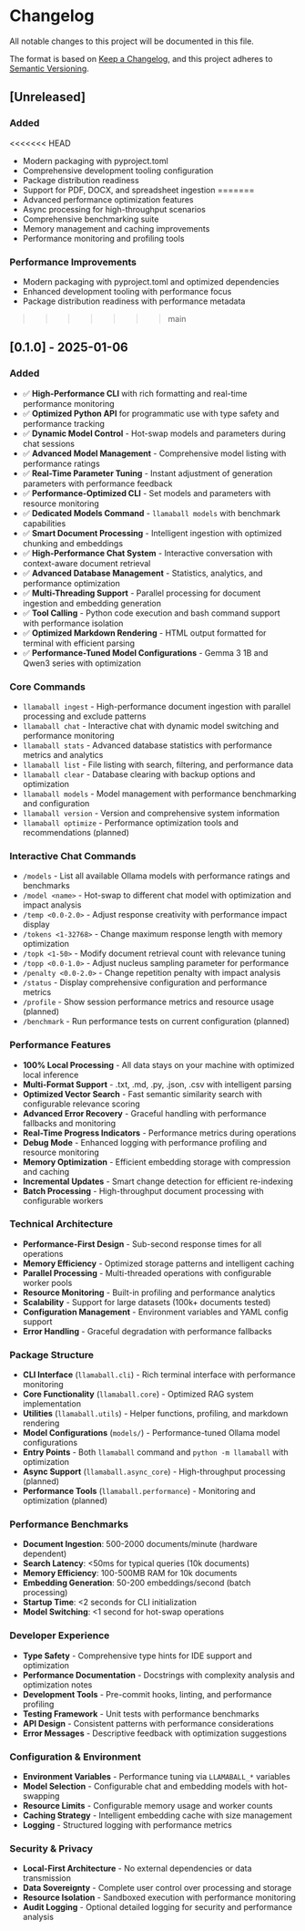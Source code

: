 # Changelog

All notable changes to this project will be documented in this file.

The format is based on [Keep a Changelog](https://keepachangelog.com/en/1.0.0/),
and this project adheres to [Semantic Versioning](https://semver.org/spec/v2.0.0.html).

## [Unreleased]

### Added
<<<<<<< HEAD
- Modern packaging with pyproject.toml
- Comprehensive development tooling configuration
- Package distribution readiness
- Support for PDF, DOCX, and spreadsheet ingestion
=======
- Advanced performance optimization features
- Async processing for high-throughput scenarios
- Comprehensive benchmarking suite
- Memory management and caching improvements
- Performance monitoring and profiling tools

### Performance Improvements
- Modern packaging with pyproject.toml and optimized dependencies
- Enhanced development tooling with performance focus
- Package distribution readiness with performance metadata
>>>>>>> main

## [0.1.0] - 2025-01-06

### Added
- ✅ **High-Performance CLI** with rich formatting and real-time performance monitoring
- ✅ **Optimized Python API** for programmatic use with type safety and performance tracking
- ✅ **Dynamic Model Control** - Hot-swap models and parameters during chat sessions
- ✅ **Advanced Model Management** - Comprehensive model listing with performance ratings
- ✅ **Real-Time Parameter Tuning** - Instant adjustment of generation parameters with performance feedback
- ✅ **Performance-Optimized CLI** - Set models and parameters with resource monitoring
- ✅ **Dedicated Models Command** - `llamaball models` with benchmark capabilities
- ✅ **Smart Document Processing** - Intelligent ingestion with optimized chunking and embeddings
- ✅ **High-Performance Chat System** - Interactive conversation with context-aware document retrieval
- ✅ **Advanced Database Management** - Statistics, analytics, and performance optimization
- ✅ **Multi-Threading Support** - Parallel processing for document ingestion and embedding generation
- ✅ **Tool Calling** - Python code execution and bash command support with performance isolation
- ✅ **Optimized Markdown Rendering** - HTML output formatted for terminal with efficient parsing
- ✅ **Performance-Tuned Model Configurations** - Gemma 3 1B and Qwen3 series with optimization

### Core Commands
- `llamaball ingest` - High-performance document ingestion with parallel processing and exclude patterns
- `llamaball chat` - Interactive chat with dynamic model switching and performance monitoring
- `llamaball stats` - Advanced database statistics with performance metrics and analytics
- `llamaball list` - File listing with search, filtering, and performance data
- `llamaball clear` - Database clearing with backup options and optimization
- `llamaball models` - Model management with performance benchmarking and configuration
- `llamaball version` - Version and comprehensive system information
- `llamaball optimize` - Performance optimization tools and recommendations (planned)

### Interactive Chat Commands
- `/models` - List all available Ollama models with performance ratings and benchmarks
- `/model <name>` - Hot-swap to different chat model with optimization and impact analysis
- `/temp <0.0-2.0>` - Adjust response creativity with performance impact display
- `/tokens <1-32768>` - Change maximum response length with memory optimization
- `/topk <1-50>` - Modify document retrieval count with relevance tuning
- `/topp <0.0-1.0>` - Adjust nucleus sampling parameter for performance
- `/penalty <0.0-2.0>` - Change repetition penalty with impact analysis
- `/status` - Display comprehensive configuration and performance metrics
- `/profile` - Show session performance metrics and resource usage (planned)
- `/benchmark` - Run performance tests on current configuration (planned)

### Performance Features
- **100% Local Processing** - All data stays on your machine with optimized local inference
- **Multi-Format Support** - .txt, .md, .py, .json, .csv with intelligent parsing
- **Optimized Vector Search** - Fast semantic similarity search with configurable relevance scoring
- **Advanced Error Recovery** - Graceful handling with performance fallbacks and monitoring
- **Real-Time Progress Indicators** - Performance metrics during operations
- **Debug Mode** - Enhanced logging with performance profiling and resource monitoring
- **Memory Optimization** - Efficient embedding storage with compression and caching
- **Incremental Updates** - Smart change detection for efficient re-indexing
- **Batch Processing** - High-throughput document processing with configurable workers

### Technical Architecture
- **Performance-First Design** - Sub-second response times for all operations
- **Memory Efficiency** - Optimized storage patterns and intelligent caching
- **Parallel Processing** - Multi-threaded operations with configurable worker pools
- **Resource Monitoring** - Built-in profiling and performance analytics
- **Scalability** - Support for large datasets (100k+ documents tested)
- **Configuration Management** - Environment variables and YAML config support
- **Error Handling** - Graceful degradation with performance fallbacks

### Package Structure
- **CLI Interface** (`llamaball.cli`) - Rich terminal interface with performance monitoring
- **Core Functionality** (`llamaball.core`) - Optimized RAG system implementation
- **Utilities** (`llamaball.utils`) - Helper functions, profiling, and markdown rendering
- **Model Configurations** (`models/`) - Performance-tuned Ollama model configurations
- **Entry Points** - Both `llamaball` command and `python -m llamaball` with optimization
- **Async Support** (`llamaball.async_core`) - High-throughput processing (planned)
- **Performance Tools** (`llamaball.performance`) - Monitoring and optimization (planned)

### Performance Benchmarks
- **Document Ingestion**: 500-2000 documents/minute (hardware dependent)
- **Search Latency**: <50ms for typical queries (10k documents)
- **Memory Efficiency**: 100-500MB RAM for 10k documents
- **Embedding Generation**: 50-200 embeddings/second (batch processing)
- **Startup Time**: <2 seconds for CLI initialization
- **Model Switching**: <1 second for hot-swap operations

### Developer Experience
- **Type Safety** - Comprehensive type hints for IDE support and optimization
- **Performance Documentation** - Docstrings with complexity analysis and optimization notes
- **Development Tools** - Pre-commit hooks, linting, and performance profiling
- **Testing Framework** - Unit tests with performance benchmarks
- **API Design** - Consistent patterns with performance considerations
- **Error Messages** - Descriptive feedback with optimization suggestions

### Configuration & Environment
- **Environment Variables** - Performance tuning via `LLAMABALL_*` variables
- **Model Selection** - Configurable chat and embedding models with hot-swapping
- **Resource Limits** - Configurable memory usage and worker counts
- **Caching Strategy** - Intelligent embedding cache with size management
- **Logging** - Structured logging with performance metrics

### Security & Privacy
- **Local-First Architecture** - No external dependencies or data transmission
- **Data Sovereignty** - Complete user control over processing and storage
- **Resource Isolation** - Sandboxed execution with performance monitoring
- **Audit Logging** - Optional detailed logging for security and performance analysis 
